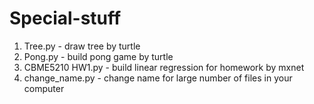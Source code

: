 # Special-stuff
1. Tree.py - draw tree by turtle
2. Pong.py - build pong game by turtle
3. CBME5210 HW1.py - build linear regression for homework by mxnet
4. change_name.py - change name for large number of files in your computer 
